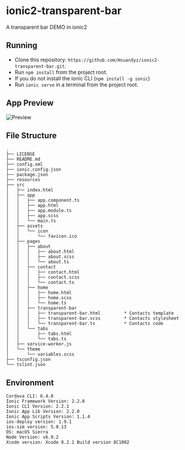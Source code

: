 # ionic2-transparent-bar
A transparent bar DEMO in ionic2

## Running
* Clone this repository: `https://github.com/HsuanXyz/ionic2-transparent-bar.git`.
* Run `npm install` from the project root.
* If you do not install the ionic CLI (`npm install -g ionic`)
* Run `ionic serve` in a terminal from the project root.

## App Preview
<img src="https://github.com/HsuanXyz/hsuanxyz.github.io/blob/master/assets/ionic2-transparent-bar/demo.gif?raw=true" alt="Preview">

## File Structure
```
.
├── LICENSE
├── README.md
├── config.xml
├── ionic.config.json
├── package.json
├── resources
├── src
│   ├── index.html
│   ├── app
│   │   ├── app.component.ts
│   │   ├── app.html
│   │   ├── app.module.ts
│   │   ├── app.scss
│   │   └── main.ts
│   ├── assets
│   │   └── icon
│   │       └── favicon.ico
│   ├── pages
│   │   ├── about
│   │   │   ├── about.html
│   │   │   ├── about.scss
│   │   │   └── about.ts
│   │   ├── contact
│   │   │   ├── contact.html
│   │   │   ├── contact.scss
│   │   │   └── contact.ts
│   │   ├── home
│   │   │   ├── home.html        
│   │   │   ├── home.scss         
│   │   │   └── home.ts           
│   │   ├── transparent-bar
│   │   │   ├── transparent-bar.html         * Contacts template
│   │   │   ├── transparent-bar.scss         * Contacts stylesheet
│   │   │   └── transparent-bar.ts           * Contacts code
│   │   └── tabs
│   │       ├── tabs.html
│   │       └── tabs.ts
│   ├── service-worker.js
│   └── theme
│       └── variables.scss
├── tsconfig.json
└── tslint.json
```
## Environment
```
Cordova CLI: 6.4.0 
Ionic Framework Version: 2.2.0
Ionic CLI Version: 2.2.1
Ionic App Lib Version: 2.2.0
Ionic App Scripts Version: 1.1.4
ios-deploy version: 1.9.1 
ios-sim version: 5.0.13 
OS: macOS Sierra
Node Version: v6.9.2
Xcode version: Xcode 8.2.1 Build version 8C1002
```
